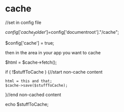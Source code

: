 # cache


//set in config file

$config['cache_folder']=$config['documentroot']."/cache";

$config['cache'] = true;



then in the area in your app you want to cache

$html = $cache->fetch();

if ( !$stuffToCache )
{//start non-cache content

	html = this and that;
	$cache->save($stuffToCache);
	
}//end non-cached content

echo $stuffToCache; 

